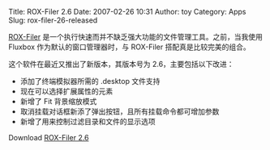 Title: ROX-Filer 2.6
Date: 2007-02-26 10:31
Author: toy
Category: Apps
Slug: rox-filer-26-released

[ROX-Filer](http://rox.sourceforge.net/desktop/ROX-Filer)
是一个执行快速而并不缺乏强大功能的文件管理工具。之前，当我使用 Fluxbox
作为默认的窗口管理器时，与 ROX-Filer 搭配真是比较完美的组合。

这个软件在最近又推出了新版本，其版本号为 2.6，主要包括以下改进：

-   添加了终端模拟器所需的 .desktop 文件支持
-   现在可以选择扩展属性的元素
-   新增了 Fit 背景缩放模式
-   取消挂载对话框新添了弹出按钮，且所有挂载命令都可增加参数
-   新增了用来控制过滤目录和文件的显示选项

Download [ROX-Filer
2.6](http://sourceforge.net/project/showfiles.php?group_id=7023&package_id=7131)
